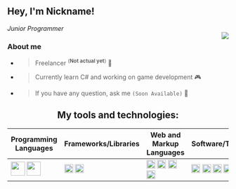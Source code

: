 ## Hey, I'm Nickname!
*<!--Web Developer /--> Junior Programmer*
<br />
<img align="right" src="https://github-readme-stats.vercel.app/api?username=nickn4medev&show_icons=true&theme=tokyonight">

### About me
+ > Freelancer <sup>(**Not actual yet**)</sup> 👤<!--FrontEnd Engineer and BackEnd Engineer 💻-->
+ > Currently learn C# and working on game development 🎮
+ > If you have any question, ask me <!--[here](https://discord.com/)-->`(Soon Available)` 💬

<h2 align="center">My tools and technologies:</h2>

| **Programming Languages** | **Frameworks/Libraries** | **Web and Markup Languages** | **Software/Tools** |
| ------------- | ------------- | ------------- | ------------- |
| <code><img height="32" width="32" src="https://cdn.simpleicons.org/csharp/6637e6" /></code> <code><img height="32" width="32" src="https://cdn.simpleicons.org/cplusplus/2659bf" /></code> <!--<code><img height="20" src="" alt="Java"></code>--> | <!--<code><img height="20" src="" alt="Reactjs"></code>--> <code><img height="20" src="" alt="TailwindCSS"></code> <code><img height="20" src="" alt="Discordjs"></code> | <code><img height="20" src="" alt="Html"></code> <code><img height="20" src="" alt="Css"></code> <code><img height="20" src="" alt="Javascript"></code> <code><img height="20" src="" alt="Nodejs"></code> | <code><img height="20" src="" alt="Visual Studio"></code> <code><img height="20" src="" alt="Visual Studio Code"></code> <code><img height="20" src="" alt="Git"></code> <code><img height="20" src="" alt="Blender"></code> |
